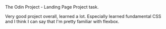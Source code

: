 The Odin Project - Landing Page Project task.

Very good project overall, learned a lot. Especially learned fundamental CSS and I think I can say that I'm pretty familiar with flexbox.